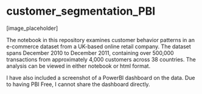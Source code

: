 # customer_segmentation_PBI

[image_placeholder]

The notebook in this repository examines customer behavior patterns in an e-commerce dataset from a UK-based online retail company. The dataset spans December 2010 to December 2011, containing over 500,000 transactions from approximately 4,000 customers across 38 countries. The analysis can be viewed in either notebook or html format.

I have also included a screenshot of a PowerBI dashboard on the data. Due to having PBI Free, I cannot share the dashboard directly.
